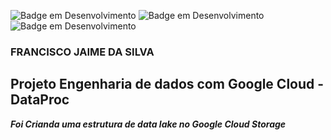 ![Badge em Desenvolvimento](https://img.shields.io/badge/Google%20Cloud%20Storage-DataLake-read)
![Badge em Desenvolvimento](https://img.shields.io/badge/Google%20Cloud-Cluster__Spark-orange)
![Badge em Desenvolvimento](https://img.shields.io/badge/DataProc-ClGoogle%20Cloud-blue)


### FRANCISCO JAIME DA SILVA

## Projeto Engenharia de dados com Google Cloud - DataProc
__*Foi Crianda uma estrutura de data lake no Google Cloud Storage*__
